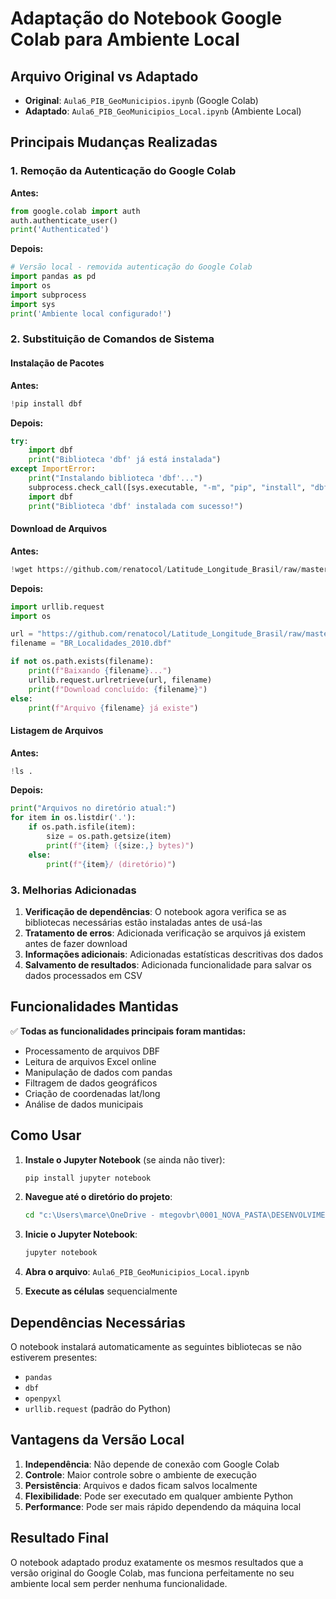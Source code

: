 # Adaptação do Notebook Google Colab para Ambiente Local

## Arquivo Original vs Adaptado

- **Original**: `Aula6_PIB_GeoMunicipios.ipynb` (Google Colab)
- **Adaptado**: `Aula6_PIB_GeoMunicipios_Local.ipynb` (Ambiente Local)

## Principais Mudanças Realizadas

### 1. Remoção da Autenticação do Google Colab
**Antes:**
```python
from google.colab import auth
auth.authenticate_user()
print('Authenticated')
```

**Depois:**
```python
# Versão local - removida autenticação do Google Colab
import pandas as pd
import os
import subprocess
import sys
print('Ambiente local configurado!')
```

### 2. Substituição de Comandos de Sistema

#### Instalação de Pacotes
**Antes:**
```python
!pip install dbf
```

**Depois:**
```python
try:
    import dbf
    print("Biblioteca 'dbf' já está instalada")
except ImportError:
    print("Instalando biblioteca 'dbf'...")
    subprocess.check_call([sys.executable, "-m", "pip", "install", "dbf"])
    import dbf
    print("Biblioteca 'dbf' instalada com sucesso!")
```

#### Download de Arquivos
**Antes:**
```python
!wget https://github.com/renatocol/Latitude_Longitude_Brasil/raw/master/BR_Localidades_2010.dbf
```

**Depois:**
```python
import urllib.request
import os

url = "https://github.com/renatocol/Latitude_Longitude_Brasil/raw/master/BR_Localidades_2010.dbf"
filename = "BR_Localidades_2010.dbf"

if not os.path.exists(filename):
    print(f"Baixando {filename}...")
    urllib.request.urlretrieve(url, filename)
    print(f"Download concluído: {filename}")
else:
    print(f"Arquivo {filename} já existe")
```

#### Listagem de Arquivos
**Antes:**
```python
!ls .
```

**Depois:**
```python
print("Arquivos no diretório atual:")
for item in os.listdir('.'):
    if os.path.isfile(item):
        size = os.path.getsize(item)
        print(f"{item} ({size:,} bytes)")
    else:
        print(f"{item}/ (diretório)")
```

### 3. Melhorias Adicionadas

1. **Verificação de dependências**: O notebook agora verifica se as bibliotecas necessárias estão instaladas antes de usá-las
2. **Tratamento de erros**: Adicionada verificação se arquivos já existem antes de fazer download
3. **Informações adicionais**: Adicionadas estatísticas descritivas dos dados
4. **Salvamento de resultados**: Adicionada funcionalidade para salvar os dados processados em CSV

## Funcionalidades Mantidas

✅ **Todas as funcionalidades principais foram mantidas:**
- Processamento de arquivos DBF
- Leitura de arquivos Excel online
- Manipulação de dados com pandas
- Filtragem de dados geográficos
- Criação de coordenadas lat/long
- Análise de dados municipais

## Como Usar

1. **Instale o Jupyter Notebook** (se ainda não tiver):
   ```bash
   pip install jupyter notebook
   ```

2. **Navegue até o diretório do projeto**:
   ```bash
   cd "c:\Users\marce\OneDrive - mtegovbr\0001_NOVA_PASTA\DESENVOLVIMENTO_PESSOAL\001_mba_ciencia_dados_enap\016_introducao_ciencia_dados\mba_enap_introducao_ciencia_dados\trabalhos_realizados"
   ```

3. **Inicie o Jupyter Notebook**:
   ```bash
   jupyter notebook
   ```

4. **Abra o arquivo**: `Aula6_PIB_GeoMunicipios_Local.ipynb`

5. **Execute as células** sequencialmente

## Dependências Necessárias

O notebook instalará automaticamente as seguintes bibliotecas se não estiverem presentes:
- `pandas`
- `dbf`
- `openpyxl`
- `urllib.request` (padrão do Python)

## Vantagens da Versão Local

1. **Independência**: Não depende de conexão com Google Colab
2. **Controle**: Maior controle sobre o ambiente de execução
3. **Persistência**: Arquivos e dados ficam salvos localmente
4. **Flexibilidade**: Pode ser executado em qualquer ambiente Python
5. **Performance**: Pode ser mais rápido dependendo da máquina local

## Resultado Final

O notebook adaptado produz exatamente os mesmos resultados que a versão original do Google Colab, mas funciona perfeitamente no seu ambiente local sem perder nenhuma funcionalidade.
